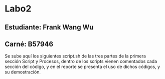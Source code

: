 # Labo2
## Estudiante: Frank Wang Wu
## Carné: B57946

 
 Se sube aquí los siguientes script.sh de las tres partes de la primera sección Script y Procesos,
 dentro de los scripts vienen comentados cada sección del código, 
 y en el reporte se presenta el uso de dichos códigos, y su demostración.
 
